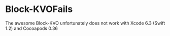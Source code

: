 # Block-KVOFails
The awesome Block-KVO unfortunately does not work with Xcode 6.3 (Swift 1.2) and Cocoapods 0.36
